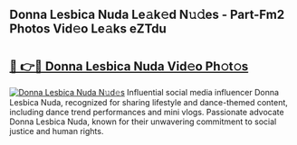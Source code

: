 ## Donna Lesbica Nuda Le𝚊k𝚎d N𝚞𝚍es - Part-Fm2 Photos Vid𝚎o Le𝚊ks eZTdu

# <h2><a href="http://fbckr9.evod.top/?m=Donna+Lesbica+Nuda">🔗 👉🔴 Donna Lesbica Nuda Vid𝚎o Ph𝚘t𝚘s</a></h2>

[![Donna Lesbica Nuda N𝚞d𝚎s](https://i.imgur.com/8V9OHl7.gif)](http://fbckr9.evod.top/?m=Donna+Lesbica+Nuda)
Influential social media influencer Donna Lesbica Nuda, recognized for sharing lifestyle and dance-themed content, including dance trend performances and mini vlogs. Passionate advocate Donna Lesbica Nuda, known for their unwavering commitment to social justice and human rights. 
